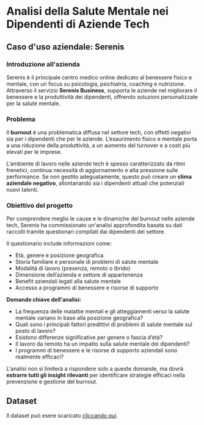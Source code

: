 # **Analisi della Salute Mentale nei Dipendenti di Aziende Tech**  

## **Caso d'uso aziendale: Serenis**  

### **Introduzione all'azienda**  

Serenis è il principale centro medico online dedicato al benessere fisico e mentale, con un focus su psicologia, psichiatria, coaching e nutrizione. Attraverso il servizio **Serenis Business**, supporta le aziende nel migliorare il benessere e la produttività dei dipendenti, offrendo soluzioni personalizzate per la salute mentale.  

### **Problema**  

Il **burnout** è una problematica diffusa nel settore tech, con effetti negativi sia per i dipendenti che per le aziende. L’esaurimento fisico e mentale porta a una riduzione della produttività, a un aumento del turnover e a costi più elevati per le imprese.  

L’ambiente di lavoro nelle aziende tech è spesso caratterizzato da ritmi frenetici, continua necessità di aggiornamento e alta pressione sulle performance. Se non gestito adeguatamente, questo può creare un **clima aziendale negativo**, allontanando sia i dipendenti attuali che potenziali nuovi talenti.  

### **Obiettivo del progetto**  

Per comprendere meglio le cause e le dinamiche del burnout nelle aziende tech, Serenis ha commissionato un'analisi approfondita basata su dati raccolti tramite questionari compilati dai dipendenti del settore.  

Il questionario include informazioni come:  
- Età, genere e posizione geografica  
- Storia familiare e personale di problemi di salute mentale  
- Modalità di lavoro (presenza, remoto o ibrido)  
- Dimensione dell’azienda e settore di appartenenza  
- Benefit aziendali legati alla salute mentale  
- Accesso a programmi di benessere e risorse di supporto  

**Domande chiave dell'analisi:**  
- La frequenza delle malattie mentali e gli atteggiamenti verso la salute mentale variano in base alla posizione geografica?  
- Quali sono i principali fattori predittivi di problemi di salute mentale sul posto di lavoro?  
- Esistono differenze significative per genere o fascia d’età?  
- Il lavoro da remoto ha un impatto sulla salute mentale dei dipendenti?  
- I programmi di benessere e le risorse di supporto aziendali sono realmente efficaci?  

L'analisi non si limiterà a rispondere solo a queste domande, ma dovrà **estrarre tutti gli insight rilevanti** per identificare strategie efficaci nella prevenzione e gestione del burnout.

## **Dataset**
Il dataset può esere scaricato [cliccando qui](https://proai-datasets.s3.eu-west-3.amazonaws.com/mental_health_in_tech_survey.zip).

